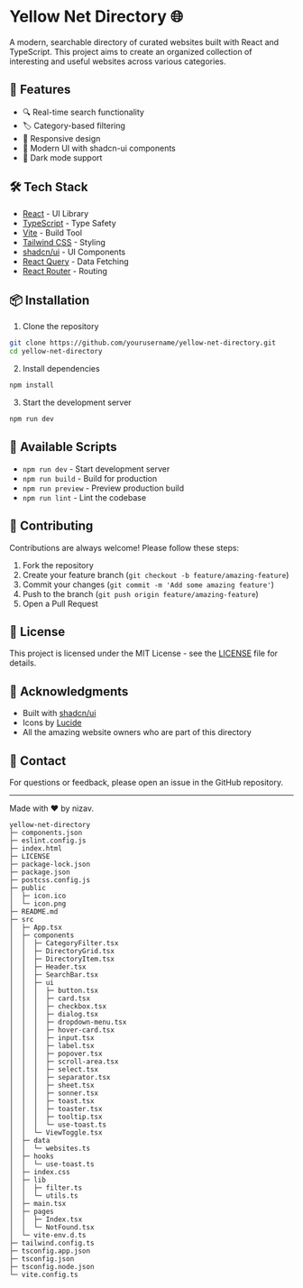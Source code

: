 # Yellow Net Directory 🌐

A modern, searchable directory of curated websites built with React and TypeScript. This project aims to create an organized collection of interesting and useful websites across various categories.

## 🚀 Features

- 🔍 Real-time search functionality
- 🏷️ Category-based filtering
- 📱 Responsive design
- 🎨 Modern UI with shadcn-ui components
- 🌙 Dark mode support

## 🛠️ Tech Stack

- [React](https://reactjs.org/) - UI Library
- [TypeScript](https://www.typescriptlang.org/) - Type Safety
- [Vite](https://vitejs.dev/) - Build Tool
- [Tailwind CSS](https://tailwindcss.com/) - Styling
- [shadcn/ui](https://ui.shadcn.com/) - UI Components
- [React Query](https://tanstack.com/query/latest) - Data Fetching
- [React Router](https://reactrouter.com/) - Routing

## 📦 Installation

1. Clone the repository
```bash
git clone https://github.com/yourusername/yellow-net-directory.git
cd yellow-net-directory
```

2. Install dependencies
```bash
npm install
```

3. Start the development server
```bash
npm run dev
```

## 🚄 Available Scripts

- `npm run dev` - Start development server
- `npm run build` - Build for production
- `npm run preview` - Preview production build
- `npm run lint` - Lint the codebase

## 🤝 Contributing

Contributions are always welcome! Please follow these steps:

1. Fork the repository
2. Create your feature branch (`git checkout -b feature/amazing-feature`)
3. Commit your changes (`git commit -m 'Add some amazing feature'`)
4. Push to the branch (`git push origin feature/amazing-feature`)
5. Open a Pull Request

## 📝 License

This project is licensed under the MIT License - see the [LICENSE](LICENSE) file for details.

## 🙏 Acknowledgments

- Built with [shadcn/ui](https://ui.shadcn.com/)
- Icons by [Lucide](https://lucide.dev/)
- All the amazing website owners who are part of this directory

## 📧 Contact

For questions or feedback, please open an issue in the GitHub repository.

---

Made with ❤️ by nizav.

```
yellow-net-directory
├─ components.json
├─ eslint.config.js
├─ index.html
├─ LICENSE
├─ package-lock.json
├─ package.json
├─ postcss.config.js
├─ public
│  ├─ icon.ico
│  └─ icon.png
├─ README.md
├─ src
│  ├─ App.tsx
│  ├─ components
│  │  ├─ CategoryFilter.tsx
│  │  ├─ DirectoryGrid.tsx
│  │  ├─ DirectoryItem.tsx
│  │  ├─ Header.tsx
│  │  ├─ SearchBar.tsx
│  │  ├─ ui
│  │  │  ├─ button.tsx
│  │  │  ├─ card.tsx
│  │  │  ├─ checkbox.tsx
│  │  │  ├─ dialog.tsx
│  │  │  ├─ dropdown-menu.tsx
│  │  │  ├─ hover-card.tsx
│  │  │  ├─ input.tsx
│  │  │  ├─ label.tsx
│  │  │  ├─ popover.tsx
│  │  │  ├─ scroll-area.tsx
│  │  │  ├─ select.tsx
│  │  │  ├─ separator.tsx
│  │  │  ├─ sheet.tsx
│  │  │  ├─ sonner.tsx
│  │  │  ├─ toast.tsx
│  │  │  ├─ toaster.tsx
│  │  │  ├─ tooltip.tsx
│  │  │  └─ use-toast.ts
│  │  └─ ViewToggle.tsx
│  ├─ data
│  │  └─ websites.ts
│  ├─ hooks
│  │  └─ use-toast.ts
│  ├─ index.css
│  ├─ lib
│  │  ├─ filter.ts
│  │  └─ utils.ts
│  ├─ main.tsx
│  ├─ pages
│  │  ├─ Index.tsx
│  │  └─ NotFound.tsx
│  └─ vite-env.d.ts
├─ tailwind.config.ts
├─ tsconfig.app.json
├─ tsconfig.json
├─ tsconfig.node.json
└─ vite.config.ts

```